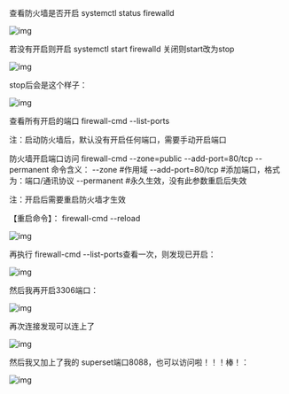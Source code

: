 查看防火墙是否开启
systemctl status firewalld

![img](https://tva1.sinaimg.cn/large/007S8ZIlgy1gi8o7qpwu6j30oq05zdhk.jpg)

若没有开启则开启
systemctl start firewalld  关闭则start改为stop

![img](https://tva1.sinaimg.cn/large/007S8ZIlgy1gi8o8d8punj30ux0ajadf.jpg)

 

stop后会是这个样子：

![img](https://tva1.sinaimg.cn/large/007S8ZIlgy1gi8o8ghwcrj30pw082goq.jpg)

查看所有开启的端口
firewall-cmd --list-ports

注：启动防火墙后，默认没有开启任何端口，需要手动开启端口

防火墙开启端口访问
firewall-cmd --zone=public --add-port=80/tcp --permanent
命令含义：  --zone #作用域   --add-port=80/tcp #添加端口，格式为：端口/通讯协议   --permanent #永久生效，没有此参数重启后失效


注：开启后需要重启防火墙才生效   

【重启命令】： firewall-cmd --reload

![img](https://tva1.sinaimg.cn/large/007S8ZIlgy1gi8o8kbksxj30i402zaa0.jpg)

 

再执行 firewall-cmd --list-ports查看一次，则发现已开启：

![img](https://tva1.sinaimg.cn/large/007S8ZIlgy1gi8o8mgtw3j30e101vjr8.jpg)

 

 

然后我再开启3306端口：

![img](https://tva1.sinaimg.cn/large/007S8ZIlgy1gi8o8sbkypj30n5041mx9.jpg)

再次连接发现可以连上了 

 

![img](https://tva1.sinaimg.cn/large/007S8ZIlgy1gi8o8taearj310s0h0abp.jpg)

 

 

然后我又加上了我的 superset端口8088，也可以访问啦！！！棒！：

![img](https://tva1.sinaimg.cn/large/007S8ZIlgy1gi8o8xetlgj31f30jf0t9.jpg)

 

